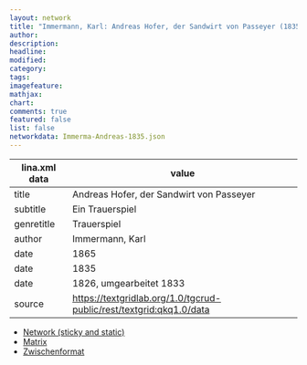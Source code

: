 ```yaml
---
layout: network
title: "Immermann, Karl: Andreas Hofer, der Sandwirt von Passeyer (1835)"
author:
description:
headline:
modified:
category:
tags:
imagefeature: 
mathjax: 
chart: 
comments: true
featured: false
list: false
networkdata: Immerma-Andreas-1835.json
---
```

lina.xml data  | value
------------- | -------------
title|Andreas Hofer, der Sandwirt von Passeyer
subtitle|Ein Trauerspiel
genretitle|Trauerspiel
author|Immermann, Karl
date|1865
date|1835
date|1826, umgearbeitet 1833
source|https://textgridlab.org/1.0/tgcrud-public/rest/textgrid:qkq1.0/data


* [Network (sticky and static)](/network0008)
* [Matrix](/matrix0008)
* [Zwischenformat](/lina0008 )
